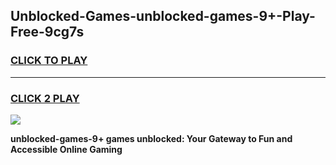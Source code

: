 
## Unblocked-Games-unblocked-games-9+-Play-Free-9cg7s
<h3>
<a href="https://premium76.site?title=unblocked-games-9+&ref=21A">CLICK TO PLAY</a></h3>
<hr>

<h3>
<a href="https://premium76.site?title=unblocked-games-9+&ref=21A">CLICK 2 PLAY</a>
  
</h3>

<a href="https://premium76.site?title=unblocked-games-9+&ref=21A"><img src="https://clearcache.store/games.png"></a>


**unblocked-games-9+ games unblocked: Your Gateway to Fun and Accessible Online Gaming**
